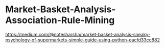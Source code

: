 # Market-Basket-Analysis-Association-Rule-Mining

https://medium.com/@notesharsha/market-basket-analysis-sneaky-psychology-of-supermarkets-simple-guide-using-python-eacfd33cc882